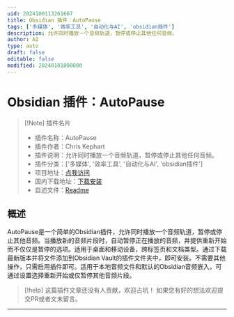 ```yaml
---
uid: 2024100113261667
title: Obsidian 插件：AutoPause
tags: ['多媒体', '效率工具', '自动化与AI', 'obsidian插件']
description: 允许同时播放一个音频轨道，暂停或停止其他任何音频。
author: AI
type: auto
draft: false
editable: false
modified: 20240101000000
---
```


# Obsidian 插件：AutoPause

> [!Note] 插件名片
> - 插件名称：AutoPause
> - 插件作者：Chris Kephart
> - 插件说明：允许同时播放一个音频轨道，暂停或停止其他任何音频。
> - 插件分类：['多媒体', '效率工具', '自动化与AI', 'obsidian插件']
> - 项目地址：[点我访问](https://github.com/ckep1/obsidian-AutoPause)
> - 国内下载地址：[下载安装](https://pkmer.cn/products/plugin/pluginMarket/?auto-pause)
> - 自述文件：[Readme](https://ghproxy.net/https://raw.githubusercontent.com/ckep1/obsidian-AutoPause/master/README.md)



## 概述

AutoPause是一个简单的Obsidian插件，允许同时播放一个音频轨道，暂停或停止其他音频。当播放新的音频片段时，自动暂停正在播放的音频，并提供重新开始而不仅仅是暂停的选项。适用于桌面和移动设备，跨标签页和文档类型。通过下载最新版本并将文件添加到Obsidian Vault的插件文件夹中，即可安装。不需要其他操作，只需启用插件即可。适用于本地音频文件和默认的Obsidian音频嵌入。可通过设置选择重新开始或仅暂停其他音频片段。


> [!help] 
> 这篇插件文章还没有人贡献，欢迎占坑！
> 如果您有好的想法欢迎提交PR或者文末留言。
> 

---



